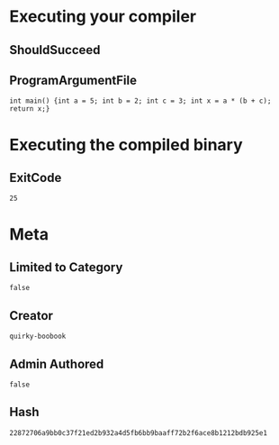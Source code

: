 # Executing your compiler

## ShouldSucceed

## ProgramArgumentFile

```
int main() {int a = 5; int b = 2; int c = 3; int x = a * (b + c); return x;}
```

# Executing the compiled binary

## ExitCode

```
25
```

# Meta

## Limited to Category

```
false
```

## Creator

```
quirky-boobook
```

## Admin Authored

```
false
```

## Hash

```
22872706a9bb0c37f21ed2b932a4d5fb6bb9baaff72b2f6ace8b1212bdb925e1
```
